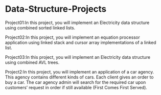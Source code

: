 # Data-Structure-Projects

 Project01:In this project, you will implement an Electricity data structure using combined sorted linked 
lists. 

Project02:In this project, you will implement an equation processor application using linked stack and cursor array 
implementations of a linked list.

Project03:In this project, you will implement an Electricity data structure using combined AVL trees.

Project2:In this project, you will implement an application of a car agency. This agency contains 
different kinds of cars. Each client gives an order to buy a car. The car agency admin will search 
for the required car upon customers’ request in order if still available (First Comes First Served).
